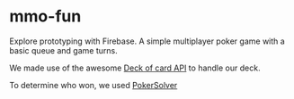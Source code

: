 # mmo-fun
Explore prototyping with Firebase. 
A simple multiplayer poker game with a basic queue and game turns. <br/>

We made use of the awesome <a href="https://deckofcardsapi.com/" target="_blank">Deck of card API</a> to handle our deck.<br/>

To determine who won, we used <a href="https://github.com/goldfire/pokersolver" target="_blank">PokerSolver</a>